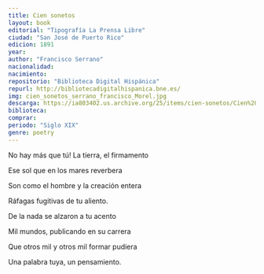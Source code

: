 ```yaml
---
title: Cien sonetos
layout: book
editorial: "Tipografía La Prensa Libre"
ciudad: "San José de Puerto Rico"
edicion: 1891
year: 
author: "Francisco Serrano"
nacionalidad: 
nacimiento: 
repositorio: "Biblioteca Digital Hispánica"
repurl: http://bibliotecadigitalhispanica.bne.es/
img: cien_sonetos_serrano_francisco_Morel.jpg
descarga: https://ia803402.us.archive.org/25/items/cien-sonetos/Cien%20sonetos.pdf
biblioteca: 
comprar: 
periodo: "Siglo XIX"
genre: poetry
---
```

 

No hay más que tú! La tierra, el firmamento
 
Ese sol que en los mares reverbera
 
Son como el hombre y la creación entera
 
Ráfagas fugitivas de tu aliento.
 
 
De la nada se alzaron a tu acento
 
Mil mundos, publicando en su carrera
 
Que otros mil y otros mil formar pudiera
 
Una palabra tuya, un pensamiento.
